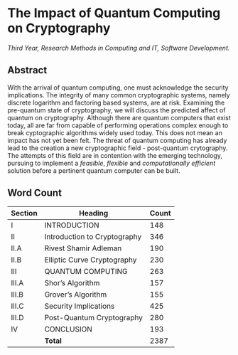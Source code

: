 # The Impact of Quantum Computing on Cryptography

*Third Year, Research Methods in Computing and IT, Software Development.*

## Abstract

With the arrival of quantum computing, one must acknowledge the security implications. The integrity of many common cryptographic systems, namely discrete logarithm and factoring based systems, are at risk. Examining the pre-quantum state of cryptography, we will discuss the predicted affect of quantum on cryptography. Although there are quantum computers that exist today, all are far from capable of performing operations complex enough to break cyptographic algorithms widely used today. This does not mean an impact has not yet been felt. The threat of quantum computing has already lead to the creation a new cryptographic field - post-quantum crytography. The attempts of this field are in contention with the emerging technology, pursuing to implement a *feasible*, *flexible* and *computationally efficient* solution before a pertinent quantum  computer can be built.

## Word Count

| Section | Heading | Count |
| --- | --- | --- |
| I | INTRODUCTION | 148 |
| II | Introduction to Cryptography | 346 |
| II.A | Rivest Shamir Adleman | 190 |
| II.B | Elliptic Curve Cryptography | 230 |
| III | QUANTUM COMPUTING | 263 |
| III.A | Shor’s Algorithm | 157 |
| III.B | Grover’s Algorithm | 155 |
| III.C | Security Implications | 425 |
| III.D | Post-Quantum Cryptography | 280 |
| IV | CONCLUSION | 193 |
| | **Total** | 2387 |